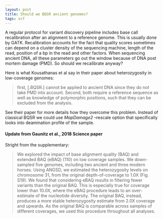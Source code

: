 ```yaml
---
layout: post
title: Should we BQSR ancient genomes?
tags: vcf
---
```

A regular protocol for variant discovery pipeline includes base call recalibration after an alignment to a reference genome. This is usually done by GATK. Recalibration accounts for the fact that quality scores sometimes can depend on a cluster density of the sequencing machine, length of the read, position of a bp in the read and other factors. When sequencing ancient DNA, all these parameters go out the window because of DNA post mortem damage (PMD). So should we recalibrate anyway?

Here is what Kousathanas et al say in their paper about heterozygosity in low-coverage genomes:

> first, [.BQSR.] cannot be applied to ancient DNA since they do not take PMD into account. Second, both require a reference sequence as well as knowledge of polymorphic positions, such that they can be excluded from the analysis.

See their paper for more details how they overcome this problem. Instead of classical BQSR we could use *MapDamage2* –rescale option that specifically looks into deamination profile of the sample.

#### Update from Gaunitz et al., 2018 Science paper
Stright from the supplementary:
> We explored the impact of base alignment quality (BAQ) and extended BAQ (eBAQ) (110)
on low coverage samples. We down-sampled five genomes, including two ancient and three
modern horses. Using ANGSD, we estimated the heterozygosity levels on chromosome 31, from
the original depth-of-coverage to 1.0X (Fig. S19). We found that considering eBAQ results in
filtering fewer variants than the original BAQ. This is especially true for coverage lower than
10.0X, where the eBAQ procedure leads to an over-estimate of the nucleotide diversity. The
original BAQ, instead, produces a more stable heterozygosity estimate from 2.0X coverage and
upwards. As the original BAQ is comparable across samples of different coverages, we used this
procedure throughout all analyses.
